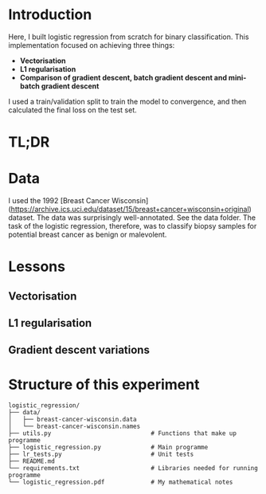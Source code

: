 # Introduction
Here, I built logistic regression from scratch for binary classification. This implementation focused on achieving three things:
- **Vectorisation**
- **L1 regularisation**
- **Comparison of gradient descent, batch gradient descent and mini-batch gradient descent**

I used a train/validation split to train the model to convergence, and then calculated the final loss on the test set.

# TL;DR


# Data
I used the 1992 [Breast Cancer Wisconsin] (https://archive.ics.uci.edu/dataset/15/breast+cancer+wisconsin+original) dataset. The data was surprisingly well-annotated. See the data folder. The task of the logistic regression, therefore, was to classify biopsy samples for potential breast cancer as benign or malevolent. 

# Lessons

## Vectorisation

## L1 regularisation

## Gradient descent variations

# Structure of this experiment
```
logistic_regression/
├── data/
│   ├── breast-cancer-wisconsin.data
│   └── breast-cancer-wisconsin.names
├── utils.py                            # Functions that make up programme 
├── logistic_regression.py              # Main programme
├── lr_tests.py                         # Unit tests 
├── README.md
└── requirements.txt                    # Libraries needed for running programme
└── logistic_regression.pdf             # My mathematical notes
```
